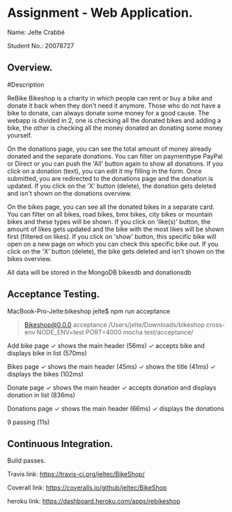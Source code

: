 # Assignment - Web Application.

Name: Jelte Crabbé

Student No.:  20078727

## Overview.

#Description

ReBike Bikeshop is a charity in which people can rent or buy a bike and donate it back when they don't need it anymore. Those who do not have a bike to donate, can always donate some money for a good cause.
The webapp is divided in 2, one is checking all the donated bikes and adding a bike, the other is checking all the money donated an donating some money yourself.

On the donations page, you can see the total amount of money already donated and the separate donations.
You can filter on paymenttype PayPal or Direct or you can push the 'All' button again to show all donations.
If you click on a donation (text), you can edit it my filling in the form. Once submitted, you are redirected to the donations page and the donation is updated.
If you click on the 'X' button (delete), the donation gets deleted and isn't shown on the donations overview.

On the bikes page, you can see all the donated bikes in a separate card.
You can filter on all bikes, road bikes, bmx bikes, city bikes or mountain bikes and these types will be shown.
If you click on 'like(s)' button, the amount of likes gets updated and the bike with the most likes will be shown first (filtered on likes).
If you click on 'show' button, this specific bike will open on a new page on which you can check this specific bike out.
If you click on the 'X' button (delete), the bike gets deleted and isn't shown on the bikes overview.

All data will be stored in the MongoDB bikesdb and donationsdb



## Acceptance Testing.

MacBook-Pro-Jelte:bikeshop jelte$ npm run acceptance

> Bikeshop@0.0.0 acceptance /Users/jelte/Downloads/bikeshop
> cross-env NODE_ENV=test PORT=4000 mocha test/acceptance/



  Add bike page
    ✓ shows the main header (56ms)
    ✓ accepts bike and displays bike in list (570ms)

  Bikes page
    ✓ shows the main header (45ms)
    ✓ shows the title (41ms)
    ✓ displays the bikes (102ms)

  Donate page
    ✓ shows the main header
    ✓ accepts donation and displays donation in list (836ms)

  Donations page
    ✓ shows the main header (66ms)
    ✓ displays the donations


  9 passing (11s)


## Continuous Integration.

Build passes.

Travis link: https://travis-ci.org/jeltec/BikeShop/

Coverall link: https://coveralls.io/github/jeltec/BikeShop

heroku link: https://dashboard.heroku.com/apps/rebikeshop

